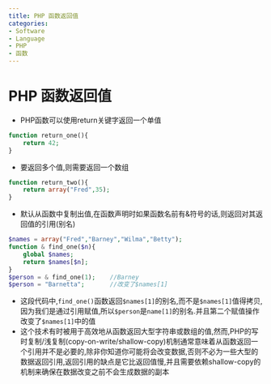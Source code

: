 ```yaml
---
title: PHP 函数返回值
categories:
- Software
- Language
- PHP
- 函数
---
```

# PHP 函数返回值

- PHP函数可以使用return关键字返回一个单值

```php
function return_one(){
    return 42;
}
```

- 要返回多个值,则需要返回一个数组

```php
function return_two(){
    return array("Fred",35);
}
```

- 默认从函数中复制出值,在函数声明时如果函数名前有&符号的话,则返回对其返回值的引用(别名)

```php
$names = array("Fred","Barney","Wilma","Betty");
function & find_one($n){
    global $names;
    return $names[$n];
}
$person = & find_one(1);    //Barney
$person = "Barnetta";		//改变了$names[1]	
```

- 这段代码中,`find_one()`函数返回`$names[1]`的别名,而不是`$names[1]`值得拷贝,因为我们是通过引用赋值,所以`$person`是`name[1]`的别名.并且第二个赋值操作改变了`$names[1]`中的值
- 这个技术有时被用于高效地从函数返回大型字符串或数组的值,然而,PHP的写时复制/浅复制(copy-on-write/shallow-copy)机制通常意味着从函数返回一个引用并不是必要的,除非你知道你可能将会改变数据,否则不必为一些大型的数据返回引用,返回引用的缺点是它比返回值慢,并且需要依赖shallow-copy的机制来确保在数据改变之前不会生成数据的副本